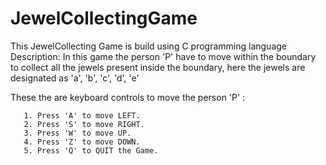 # JewelCollectingGame

This JewelCollecting Game is build using C programming language
Description:
   In this game the person 'P' have to move within the boundary to collect all the jewels present inside the boundary, here the jewels are designated as 'a', 'b', 'c', 'd', 'e'
   
These the are keyboard controls to move the person 'P' :
   
       1. Press 'A' to move LEFT.
       2. Press 'S' to move RIGHT.
       3. Press 'W' to move UP.
       4. Press 'Z' to move DOWN.
       5. Press 'Q' to QUIT the Game.

